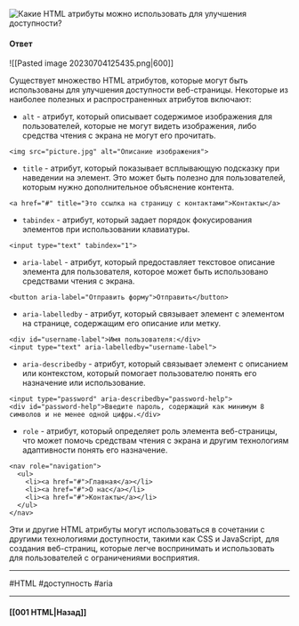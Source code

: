 ![Какие HTML атрибуты можно использовать для улучшения доступности?](https://youtu.be/t0sdlbA6yA8?t=30)

#### Ответ

![[Pasted image 20230704125435.png|600]]

Существует множество HTML атрибутов, которые могут быть использованы для улучшения доступности веб-страницы. Некоторые из наиболее полезных и распространенных атрибутов включают:

- `alt` - атрибут, который описывает содержимое изображения для пользователей, которые не могут видеть изображения, либо средства чтения с экрана не могут его прочитать.

```
<img src="picture.jpg" alt="Описание изображения">
```

- `title` - атрибут, который показывает всплывающую подсказку при наведении на элемент. Это может быть полезно для пользователей, которым нужно дополнительное объяснение контента.

```
<a href="#" title="Это ссылка на страницу с контактами">Контакты</a>
```

- `tabindex` - атрибут, который задает порядок фокусирования элементов при использовании клавиатуры.

```
<input type="text" tabindex="1">
```

- `aria-label` - атрибут, который предоставляет текстовое описание элемента для пользователя, которое может быть использовано средствами чтения с экрана.

```
<button aria-label="Отправить форму">Отправить</button>
```

- `aria-labelledby` - атрибут, который связывает элемент с элементом на странице, содержащим его описание или метку.

```
<div id="username-label">Имя пользователя:</div>
<input type="text" aria-labelledby="username-label">
```

- `aria-describedby` - атрибут, который связывает элемент с описанием или контекстом, который помогает пользователю понять его назначение или использование.

```
<input type="password" aria-describedby="password-help">
<div id="password-help">Введите пароль, содержащий как минимум 8 символов и не менее одной цифры.</div>
```

- `role` - атрибут, который определяет роль элемента веб-страницы, что может помочь средствам чтения с экрана и другим технологиям адаптивности понять его назначение.

```
<nav role="navigation">
  <ul>
    <li><a href="#">Главная</a></li>
    <li><a href="#">О нас</a></li>
    <li><a href="#">Контакты</a></li>
  </ul>
</nav>
```

Эти и другие HTML атрибуты могут использоваться в сочетании с другими технологиями доступности, такими как CSS и JavaScript, для создания веб-страниц, которые легче воспринимать и использовать для пользователей с ограничениями восприятия.

___
#HTML #доступность #aria

___

#### [[001 HTML|Назад]]